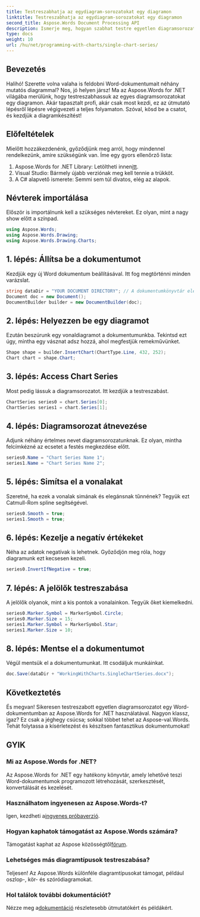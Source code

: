 ```yaml
---
title: Testreszabhatja az egydiagram-sorozatokat egy diagramon
linktitle: Testreszabhatja az egydiagram-sorozatokat egy diagramon
second_title: Aspose.Words Document Processing API
description: Ismerje meg, hogyan szabhat testre egyetlen diagramsorozatot egy Word-dokumentumban az Aspose.Words for .NET használatával. Kövesse lépésről lépésre útmutatónkat a zökkenőmentes élmény érdekében.
type: docs
weight: 10
url: /hu/net/programming-with-charts/single-chart-series/
---
```

## Bevezetés

Halihó! Szerette volna valaha is feldobni Word-dokumentumait néhány mutatós diagrammal? Nos, jó helyen jársz! Ma az Aspose.Words for .NET világába merülünk, hogy testreszabhassuk az egyes diagramsorozatokat egy diagramon. Akár tapasztalt profi, akár csak most kezdi, ez az útmutató lépésről lépésre végigvezeti a teljes folyamaton. Szóval, kösd be a csatot, és kezdjük a diagramkészítést!

## Előfeltételek

Mielőtt hozzákezdenénk, győződjünk meg arról, hogy mindennel rendelkezünk, amire szükségünk van. Íme egy gyors ellenőrző lista:

1.  Aspose.Words for .NET Library: Letöltheti innen[itt](https://releases.aspose.com/words/net/).
2. Visual Studio: Bármely újabb verziónak meg kell tennie a trükköt.
3. A C# alapvető ismerete: Semmi sem túl divatos, elég az alapok.

## Névterek importálása

Először is importálnunk kell a szükséges névtereket. Ez olyan, mint a nagy show előtt a színpad.

```csharp
using Aspose.Words;
using Aspose.Words.Drawing;
using Aspose.Words.Drawing.Charts;
```

## 1. lépés: Állítsa be a dokumentumot

Kezdjük egy új Word dokumentum beállításával. Itt fog megtörténni minden varázslat.

```csharp
string dataDir = "YOUR DOCUMENT DIRECTORY"; // A dokumentumkönyvtár elérési útja
Document doc = new Document();
DocumentBuilder builder = new DocumentBuilder(doc);
```

## 2. lépés: Helyezzen be egy diagramot

Ezután beszúrunk egy vonaldiagramot a dokumentumunkba. Tekintsd ezt úgy, mintha egy vásznat adsz hozzá, ahol megfestjük remekművünket.

```csharp
Shape shape = builder.InsertChart(ChartType.Line, 432, 252);
Chart chart = shape.Chart;
```

## 3. lépés: Access Chart Series

Most pedig lássuk a diagramsorozatot. Itt kezdjük a testreszabást.

```csharp
ChartSeries series0 = chart.Series[0];
ChartSeries series1 = chart.Series[1];
```

## 4. lépés: Diagramsorozat átnevezése

Adjunk néhány értelmes nevet diagramsorozatunknak. Ez olyan, mintha felcímkézné az ecsetet a festés megkezdése előtt.

```csharp
series0.Name = "Chart Series Name 1";
series1.Name = "Chart Series Name 2";
```

## 5. lépés: Simítsa el a vonalakat

Szeretné, ha ezek a vonalak simának és elegánsnak tűnnének? Tegyük ezt Catmull-Rom spline segítségével.

```csharp
series0.Smooth = true;
series1.Smooth = true;
```

## 6. lépés: Kezelje a negatív értékeket

Néha az adatok negatívak is lehetnek. Győződjön meg róla, hogy diagramunk ezt kecsesen kezeli.

```csharp
series0.InvertIfNegative = true;
```

## 7. lépés: A jelölők testreszabása

A jelölők olyanok, mint a kis pontok a vonalainkon. Tegyük őket kiemelkedni.

```csharp
series0.Marker.Symbol = MarkerSymbol.Circle;
series0.Marker.Size = 15;
series1.Marker.Symbol = MarkerSymbol.Star;
series1.Marker.Size = 10;
```

## 8. lépés: Mentse el a dokumentumot

Végül mentsük el a dokumentumunkat. Itt csodáljuk munkáinkat.

```csharp
doc.Save(dataDir + "WorkingWithCharts.SingleChartSeries.docx");
```

## Következtetés

És megvan! Sikeresen testreszabott egyetlen diagramsorozatot egy Word-dokumentumban az Aspose.Words for .NET használatával. Nagyon klassz, igaz? Ez csak a jéghegy csúcsa; sokkal többet tehet az Aspose-val.Words. Tehát folytassa a kísérletezést és készítsen fantasztikus dokumentumokat!

## GYIK

### Mi az Aspose.Words for .NET?
Az Aspose.Words for .NET egy hatékony könyvtár, amely lehetővé teszi Word-dokumentumok programozott létrehozását, szerkesztését, konvertálását és kezelését.

### Használhatom ingyenesen az Aspose.Words-t?
 Igen, kezdheti a[ingyenes próbaverzió](https://releases.aspose.com/).

### Hogyan kaphatok támogatást az Aspose.Words számára?
 Támogatást kaphat az Aspose közösségtől[fórum](https://forum.aspose.com/c/words/8).

### Lehetséges más diagramtípusok testreszabása?
Teljesen! Az Aspose.Words különféle diagramtípusokat támogat, például oszlop-, kör- és szóródiagramokat.

### Hol találok további dokumentációt?
 Nézze meg a[dokumentáció](https://reference.aspose.com/words/net/) részletesebb útmutatókért és példákért.